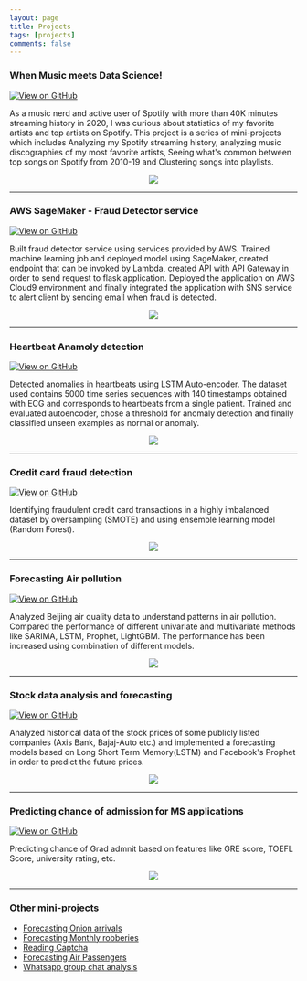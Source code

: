 ```yaml
---
layout: page
title: Projects
tags: [projects]
comments: false
---
```


### When Music meets Data Science!
[![View on GitHub](https://img.shields.io/badge/GitHub-View_on_GitHub-blue?logo=GitHub)](https://github.com/jithendrabsy/DS-ML-Projects/tree/main/when-music-meets-datascience)

As a music nerd and active user of Spotify with more than 40K minutes streaming history in 2020, I was curious about statistics of my favorite artists and top artists on Spotify. This project is a series of mini-projects which includes Analyzing my Spotify streaming history, analyzing music discographies of my most favorite artists, Seeing what's common between top songs on Spotify from 2010-19 and Clustering songs into playlists.

<center><img src="https://github.com/jithendrabsy/jithendrabsy.github.io/blob/master/images/portpics/2019avsp.png?raw=true"></center>

---
### AWS SageMaker - Fraud Detector service
[![View on GitHub](https://img.shields.io/badge/GitHub-View_on_GitHub-blue?logo=GitHub)](https://github.com/jithendrabsy/DS-ML-Projects/tree/main/aws-SageMaker-fraud-detection)

Built fraud detector service using services provided by AWS. Trained machine learning job and deployed model using SageMaker,
created endpoint that can be invoked by Lambda, created API with
API Gateway in order to send request to flask application. Deployed the application on AWS Cloud9 environment and finally
integrated the application with SNS service to alert client by sending
email when fraud is detected.

<center><img src="https://github.com/jithendrabsy/jithendrabsy.github.io/blob/master/images/portpics/aws-flow.png?raw=true"></center>

---

### Heartbeat Anamoly detection
[![View on GitHub](https://img.shields.io/badge/GitHub-View_on_GitHub-blue?logo=GitHub)](https://github.com/jithendrabsy/DS-ML-Projects/tree/main/heart-ECG-anomaly-detection)

Detected anomalies in heartbeats using LSTM Auto-encoder. The dataset used contains 5000 time series sequences with 140
timestamps obtained with ECG and corresponds to heartbeats from a
single patient. Trained and evaluated autoencoder, chose a threshold for anomaly
detection and finally classified unseen examples as normal or anomaly.

<center><img src="https://github.com/jithendrabsy/jithendrabsy.github.io/blob/master/images/portpics/heartanomaly.png?raw=true"></center>

---

### Credit card fraud detection
[![View on GitHub](https://img.shields.io/badge/GitHub-View_on_GitHub-blue?logo=GitHub)](https://github.com/jithendrabsy/DS-ML-Projects/tree/main/credit-card-fraud-detection)

Identifying fraudulent credit card transactions in a highly imbalanced dataset by oversampling (SMOTE) and using ensemble learning model (Random Forest).

<center><img src="https://github.com/jithendrabsy/jithendrabsy.github.io/blob/master/images/portpics/fraudmin.png?raw=true"></center>

---

### Forecasting Air pollution
[![View on GitHub](https://img.shields.io/badge/GitHub-View_on_GitHub-blue?logo=GitHub)](https://github.com/jithendrabsy/DS-ML-Projects/tree/main/forecasting-air-pollution)

Analyzed Beijing air quality data to understand patterns in air
pollution. Compared the performance of different univariate and multivariate
methods like SARIMA, LSTM, Prophet, LightGBM. The performance has been increased using combination of different
models.

<center><img src="https://github.com/jithendrabsy/jithendrabsy.github.io/blob/master/images/portpics/tsmodels.png?raw=true"></center>

---

### Stock data analysis and forecasting
[![View on GitHub](https://img.shields.io/badge/GitHub-View_on_GitHub-blue?logo=GitHub)](https://github.com/jithendrabsy/DS-ML-Projects/tree/main/forecasting-Stocks)

Analyzed historical data of the stock prices of some publicly listed companies (Axis Bank, Bajaj-Auto etc.) and implemented a forecasting models based on Long Short Term Memory(LSTM) and Facebook's Prophet in order to predict the future prices.

<center><img src="https://github.com/jithendrabsy/jithendrabsy.github.io/blob/master/images/portpics/prophetBajaj.png?raw=true"></center>

---

### Predicting chance of admission for MS applications
[![View on GitHub](https://img.shields.io/badge/GitHub-View_on_GitHub-blue?logo=GitHub)](https://github.com/jithendrabsy/DS-ML-Projects/tree/main/analysing-predicting-MS-admission)

Predicting chance of Grad admnit based on features like GRE score, TOEFL Score, university rating, etc.

<center><img src="https://github.com/jithendrabsy/jithendrabsy.github.io/blob/master/images/portpics/gre.png?raw=true"></center>

---

### Other mini-projects

- [Forecasting Onion arrivals](https://github.com/jithendrabsy/DS-ML-Projects/tree/main/z~mini-projects~z/forecasting-OnionArrival)
- [Forecasting Monthly robberies](https://github.com/jithendrabsy/DS-ML-Projects/tree/main/z~mini-projects~z/forecasting-MonthlyRobberies)
- [Reading Captcha](https://github.com/jithendrabsy/DS-ML-Projects/tree/main/reading-captcha)
- [Forecasting Air Passengers](https://github.com/jithendrabsy/DS-ML-Projects/tree/main/z~mini-projects~z/forecasting-AirPassengers)
- [Whatsapp group chat analysis](https://github.com/jithendrabsy/DS-ML-Projects/tree/main/z~mini-projects~z/whatsapp-group-chat-analysis)
